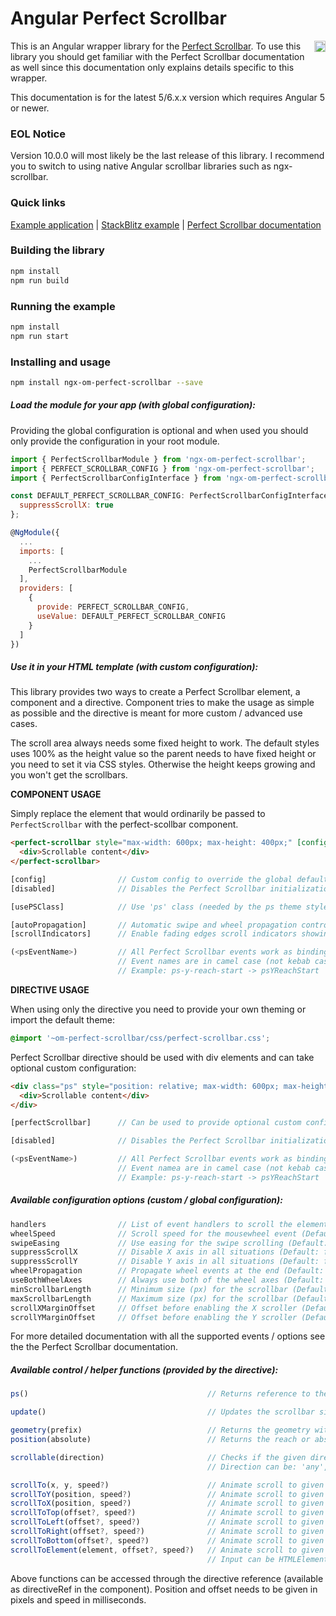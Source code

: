 # Angular Perfect Scrollbar

<a href="https://badge.fury.io/js/ngx-perfect-scrollbar"><img src="https://badge.fury.io/js/ngx-perfect-scrollbar.svg" align="right" alt="npm version" height="18"></a>

This is an Angular wrapper library for the [Perfect Scrollbar](https://github.com/omishyn/perfect-scrollbar/). To use this library you should get familiar with the Perfect Scrollbar documentation as well since this documentation only explains details specific to this wrapper.

This documentation is for the latest 5/6.x.x version which requires Angular 5 or newer.

### EOL Notice

Version 10.0.0 will most likely be the last release of this library. I recommend you to switch to using native Angular scrollbar libraries such as ngx-scrollbar. 

### Quick links

[Example application](https://zefoy.github.io/ngx-perfect-scrollbar/)
 |
[StackBlitz example](https://stackblitz.com/github/zefoy/ngx-perfect-scrollbar/tree/master)
 |
[Perfect Scrollbar documentation](https://github.com/utatti/perfect-scrollbar/)

### Building the library

```bash
npm install
npm run build
```

### Running the example

```bash
npm install
npm run start
```

### Installing and usage

```bash
npm install ngx-om-perfect-scrollbar --save
```

##### Load the module for your app (with global configuration):

Providing the global configuration is optional and when used you should only provide the configuration in your root module.

```javascript
import { PerfectScrollbarModule } from 'ngx-om-perfect-scrollbar';
import { PERFECT_SCROLLBAR_CONFIG } from 'ngx-om-perfect-scrollbar';
import { PerfectScrollbarConfigInterface } from 'ngx-om-perfect-scrollbar';

const DEFAULT_PERFECT_SCROLLBAR_CONFIG: PerfectScrollbarConfigInterface = {
  suppressScrollX: true
};

@NgModule({
  ...
  imports: [
    ...
    PerfectScrollbarModule
  ],
  providers: [
    {
      provide: PERFECT_SCROLLBAR_CONFIG,
      useValue: DEFAULT_PERFECT_SCROLLBAR_CONFIG
    }
  ]
})
```

##### Use it in your HTML template (with custom configuration):

This library provides two ways to create a Perfect Scrollbar element, a component and a directive. Component tries to make the usage as simple as possible and the directive is meant for more custom / advanced use cases.

The scroll area always needs some fixed height to work. The default styles uses 100% as the height value so the parent needs to have fixed height or you need to set it via CSS styles. Otherwise the height keeps growing and you won't get the scrollbars.

**COMPONENT USAGE**

Simply replace the element that would ordinarily be passed to `PerfectScrollbar` with the perfect-scollbar component.

```html
<perfect-scrollbar style="max-width: 600px; max-height: 400px;" [config]="config">
  <div>Scrollable content</div>
</perfect-scrollbar>
```

```javascript
[config]                // Custom config to override the global defaults.
[disabled]              // Disables the Perfect Scrollbar initialization.

[usePSClass]            // Use 'ps' class (needed by the ps theme styles).

[autoPropagation]       // Automatic swipe and wheel propagation control.
[scrollIndicators]      // Enable fading edges scroll indicators showing.

(<psEventName>)         // All Perfect Scrollbar events work as bindings.
                        // Event names are in camel case (not kebab case).
                        // Example: ps-y-reach-start -> psYReachStart
```

**DIRECTIVE USAGE**

When using only the directive you need to provide your own theming or import the default theme:

```css
@import '~om-perfect-scrollbar/css/perfect-scrollbar.css';
```

Perfect Scrollbar directive should be used with div elements and can take optional custom configuration:

```html
<div class="ps" style="position: relative; max-width: 600px; max-height: 400px;" [perfectScrollbar]="config">
  <div>Scrollable content</div>
</div>
```

```javascript
[perfectScrollbar]      // Can be used to provide optional custom config.

[disabled]              // Disables the Perfect Scrollbar initialization.

(<psEventName>)         // All Perfect Scrollbar events work as bindings.
                        // Event namea are in camel case (not kebab case).
                        // Example: ps-y-reach-start -> psYReachStart
```

##### Available configuration options (custom / global configuration):

```javascript
handlers                // List of event handlers to scroll the element.
wheelSpeed              // Scroll speed for the mousewheel event (Default: 1).
swipeEasing             // Use easing for the swipe scrolling (Default: true).
suppressScrollX         // Disable X axis in all situations (Default: false).
suppressScrollY         // Disable Y axis in all situations (Default: false).
wheelPropagation        // Propagate wheel events at the end (Default: false).
useBothWheelAxes        // Always use both of the wheel axes (Default: false).
minScrollbarLength      // Minimum size (px) for the scrollbar (Default: null).
maxScrollbarLength      // Maximum size (px) for the scrollbar (Default: null).
scrollXMarginOffset     // Offset before enabling the X scroller (Default: 0).
scrollYMarginOffset     // Offset before enabling the Y scroller (Default: 0).
```

For more detailed documentation with all the supported events / options see the the Perfect Scrollbar documentation.

##### Available control / helper functions (provided by the directive):

```javascript
ps()                                        // Returns reference to the PS instance.

update()                                    // Updates the scrollbar size and position.

geometry(prefix)                            // Returns the geometry with specified prefix.
position(absolute)                          // Returns the reach or absolute scroll position.

scrollable(direction)                       // Checks if the given direction is scrollable.
                                            // Direction can be: 'any', 'both', 'x', 'y'

scrollTo(x, y, speed?)                      // Animate scroll to given x,y coordinates.
scrollToY(position, speed?)                 // Animate scroll to given vertical position.
scrollToX(position, speed?)                 // Animate scroll to given horizontal position.
scrollToTop(offset?, speed?)                // Animate scroll to given offset from the top.
scrollToLeft(offset?, speed?)               // Animate scroll to given offset from the left.
scrollToRight(offset?, speed?)              // Animate scroll to given offset from the right.
scrollToBottom(offset?, speed?)             // Animate scroll to given offset from the bottom.
scrollToElement(element, offset?, speed?)   // Animate scroll to given or matching HTML element.
                                            // Input can be HTMLElement or a query selector string.
```

Above functions can be accessed through the directive reference (available as directiveRef in the component). Position and offset needs to be given in pixels and speed in milliseconds.
